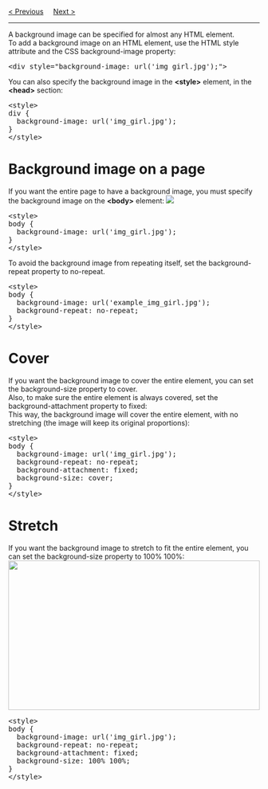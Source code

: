 <a href="/HTML/Images/Maps.md">&lt; Previous</a>
&nbsp;&nbsp;&nbsp;
<a href="/HTML/Images/Picture.md">Next &gt;</a>
<hr>
A background image can be specified for almost any HTML element.
<br>
To add a background image on an HTML element, use the HTML style attribute and the CSS background-image property:
<pre>&lt;div style="background-image: url('img_girl.jpg');"&gt;</pre>
You can also specify the background image in the <b>&lt;style&gt;</b> element, in the <b>&lt;head&gt;</b> section:
<pre>
&lt;style&gt;
div {
  background-image: url('img_girl.jpg');
}
&lt;/style&gt;
</pre>
<h1>Background image on a page</h1>
If you want the entire page to have a background image, you must specify the background image on the <b>&lt;body&gt;</b> element:
<img src="https://i.imgur.com/ibJtTSh.png">
<pre>
&lt;style&gt;
body {
  background-image: url('img_girl.jpg');
}
&lt;/style&gt;
</pre>
To avoid the background image from repeating itself, set the background-repeat property to no-repeat.
<pre>
&lt;style&gt;
body {
  background-image: url('example_img_girl.jpg');
  background-repeat: no-repeat;
}
&lt;/style&gt;
</pre>
<h1>Cover</h1>
If you want the background image to cover the entire element, you can set the background-size property to cover.
<br>
Also, to make sure the entire element is always covered, set the background-attachment property to fixed:
<br>
This way, the background image will cover the entire element, with no stretching (the image will keep its original proportions):
<pre>
&lt;style&gt;
body {
  background-image: url('img_girl.jpg');
  background-repeat: no-repeat;
  background-attachment: fixed;
  background-size: cover;
}
&lt;/style&gt;
</pre>
<h1>Stretch</h1>
If you want the background image to stretch to fit the entire element, you can set the background-size property to 100% 100%:
<img src="https://www.w3schools.com/html/img_girl.jpg" width="100%" height="300px">
<pre>
&lt;style&gt;
body {
  background-image: url('img_girl.jpg');
  background-repeat: no-repeat;
  background-attachment: fixed;
  background-size: 100% 100%;
}
&lt;/style&gt;
</pre>
